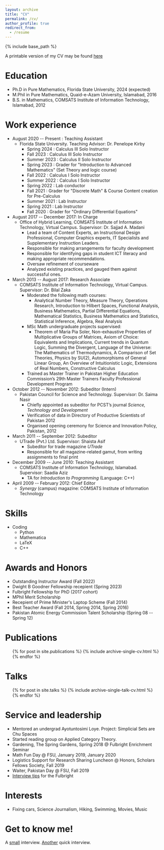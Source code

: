 ```yaml
---
layout: archive
title: "CV"
permalink: /cv/
author_profile: true
redirect_from:
  - /resume
---
```


{% include base_path %}

A printable version of my CV may be found [here](http://abdullahnaeemmalik.github.io/files/cv.pdf)

Education
======
* Ph.D in Pure Mathematics, Florida State University, 2024 (expected)
* M.Phil in Pure Mathematics, Quaid-e-Azam University, Islamabad, 2016
* B.S. in Mathematics, COMSATS Institute of Information Technology, Islamabad, 2012

Work experience
======
* August 2020 -- Present : Teaching Assistant
  * Florida State University. Teaching Advisor: Dr. Penelope Kirby
    * Spring 2024 : Calculus III Solo Instructor 
    * Fall 2023   : Calculus III Solo Instructor
    * Summer 2023 : Calculus II Solo Instructor 
    * Spring 2023 : Grader for "Introduction to Advanced Mathematics" (Set Theory and logic course)
    * Fall 2022   : Calculus I Solo Instructor
    * Summer 2022 : Calculus I Solo Instructor
    * Spring 2022 : Lab conductor
    * Fall 2021   : Grader for "Discrete Math" & Course Content creation for Pre-Calculus
    * Summer 2021 : Lab Instructor
    * Spring 2021 : Lab Instructor
    * Fall 2020   : Grader for "Ordinary Differential Equations"
* August 2017 -- December 2017: In Charge
  * Office of Hybrid Learning, COMSATS Institute of Information Technology, Virtual Campus. Supervisor: Dr. Sajjad A. Madani
    * Lead a team of Content Experts, an Instructional Design Professional, Computer Graphics experts, IT Specialists and Supplementary Instruction Leaders.
    * Responsible for making arrangements for faculty development
    * Responsible for identifying gaps in student ICT literacy and making appropriate recommendations.
    * Oversaw refinement of courseware
    * Analyzed existing practices, and gauged them against successful ones.
* March 2013 -- August 2017: Research Associate
  * COMSATS Institute of Information Technology, Virtual Campus. Supervisor: Dr. Bilal Zaka
    * Moderated the following math courses:
      * Analytical Number Theory, Measure Theory, Operations Research, Introduction to Hilbert Spaces, Functional Analysis, Business Mathematics, Partial Differential Equations, Mathematical Statistics, Business Mathematics and Statistics, Statistical Inference, Algebra, Real Analysis
    * MSc Math undergraduate projects supervised:
      * Theorem of Maria Pia Soler, Non-exhaustive Properties of Multiplicative Groups of Matrices, Axiom of Choice: Equivalents and Implications, Current trends in Quantum Logic, Summing the Divergent, Language of the Universe: The Mathematics of Thermodynamics, A Comparison of Set Theories, Physics by SU(2), Automorphisms of General Linear Group, An Overview of Intuitionistic Logic, Extensions of Real Numbers, Constructive Calculus
    * Trained as Master Trainer in Pakistan Higher Education Commission’s 29th Master Trainers Faculty Professional Development Program
* October 2012 -- November 2012: Subeditor (Intern)
  * Pakistan Council for Science and Technology. Supervisor: Dr. Saima Nasir
    *   Chiefly appointed as subeditor for PCST’s journal _Science, Technology and Development_
    *   Verification of data in Directory of Productive Scientists of Pakistan 2012
    *   Organised opening ceremony for Science and Innovation Policy, Pakistan, 2012
* March 2011 -- September 2012: Subeditor
  * UTrade (Pvt.) Ltd. Supervisor: Shaista Asif
    * Subeditor for trade magazine _UTrade_
    * Responsible for all magazine-related gamut, from writing assignments to final print
* December 2009 -- June 2010: Teaching Assistant
  * COMSATS Institute of Information Technology, Islamabad. Supervisor: Saadia Aziz
    * TA for _Introduction to Programming_ (Language: C++) 
* April 2009 -- February 2012: Chief Editor
  * _Synergy_ (campus) magazine: COMSATS Institute of Information Technology 
    
  
Skills
======
* Coding
  *  Python
  *  Mathematica
  *  LaTeX
  *  C++
  
Awards and Honors
======
* Outstanding Instructor Award (Fall 2022)
* Dwight B Goodner Fellowship recepient (Spring 2023)
* Fulbright Fellowship for PhD (2017 cohort)
* MPhil Merit Scholarship
* Recepient of Prime Minister's Laptop Scheme (Fall 2014)
* Best Teacher Award (Fall 2014, Spring 2014, Spring 2016)
* Pakistan Atomic Energy Commission Talent Scholarship (Spring 08 -- Spring 12)

Publications
======
  <ul>{% for post in site.publications %}
    {% include archive-single-cv.html %}
  {% endfor %}</ul>
  
Talks
======
  <ul>{% for post in site.talks %}
    {% include archive-single-talk-cv.html %}
  {% endfor %}</ul>
  
Service and leadership
======
* Mentored an undergrad Ayotuntosimi Loye. Project: Simplicial Sets are Chu Spaces
* Started reading group on Applied Category Theory.
* Gardening, The Spring Gardens, Spring 2018 @ Fulbright Enrichment Seminar
* Math Fun Day @ FSU, January 2019, January 2020
* Logistics Support for Research Sharing Luncheon @ Honors, Scholars Fellows Society, Fall 2019
* Waiter, Pakistan Day @ FSU, Fall 2019
* [Interview tips](https://www.youtube.com/watch?v=wMtPJpXCb-g) for the Fulbright

Interests
======
* Fixing cars, Science Journalism, Hiking, Swimming, Movies, Music

Get to know me!
======
A [small](https://fellowssociety.fsu.edu/meet-fellows/fellows-society-current-graduate-fellow-abdullah-malik) interview. [Another](https://ogfa.fsu.edu/graduate/abdullah-malik) quick interview.
